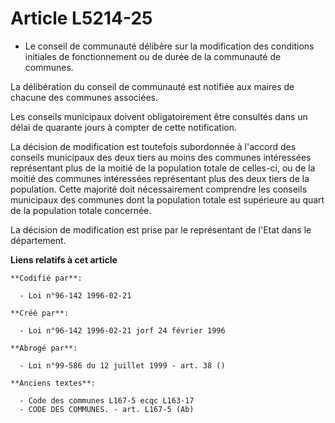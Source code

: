 # Article L5214-25

- Le conseil de communauté délibère sur la modification des conditions initiales de fonctionnement ou de durée de la
communauté de communes.

La délibération du conseil de communauté est notifiée aux maires de chacune des communes associées.

Les conseils municipaux doivent obligatoirement être consultés dans un délai de quarante jours à compter de cette
notification.

La décision de modification est toutefois subordonnée à l'accord des conseils municipaux des deux tiers au moins des communes
intéressées représentant plus de la moitié de la population totale de celles-ci, ou de la moitié des communes intéressées
représentant plus des deux tiers de la population. Cette majorité doit nécessairement comprendre les conseils municipaux des
communes dont la population totale est supérieure au quart de la population totale concernée.

La décision de modification est prise par le représentant de l'Etat dans le département.

**Liens relatifs à cet article**

	**Codifié par**:

	  - Loi n°96-142 1996-02-21

	**Créé par**:

	  - Loi n°96-142 1996-02-21 jorf 24 février 1996

	**Abrogé par**:

	  - Loi n°99-586 du 12 juillet 1999 - art. 38 ()

	**Anciens textes**:

	  - Code des communes L167-5 ecqc L163-17
	  - CODE DES COMMUNES. - art. L167-5 (Ab)
